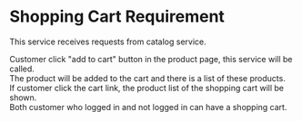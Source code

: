 # Shopping Cart Requirement

This service receives requests from catalog service.

Customer click "add to cart" button in the product page, this service will be called.  
The product will be added to the cart and there is a list of these products.  
If customer click the cart link, the product list of the shopping cart will be shown.  
Both customer who logged in and not logged in can have a shopping cart.

